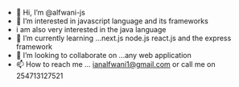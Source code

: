 - 👋 Hi, I’m @alfwani-js
- 👀 I’m interested in javascript language and its frameworks
- i am also very interested in the java language
- 🌱 I’m currently learning ...next.js node.js react.js and the express framework
- 💞️ I’m looking to collaborate on ...any web application 
- 📫 How to reach me ... ianalfwani1@gmail.com or call me on 254713127521

<!---
alfwani-js/alfwani-js is a ✨ special ✨ repository because its `README.md` (this file) appears on your GitHub profile.
You can click the Preview link to take a look at your changes.
--->
